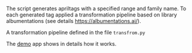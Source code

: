 The script generates apriltags with a specified range and family name.
To each generated tag applied a transformation pipeline based on library albumentations (see details https://albumentations.ai/).

A transformation pipeline defined in the file `transfrom.py`

The [demo](https://github.com/albumentations-team/albumentations-demo) app shows in details how it works.
